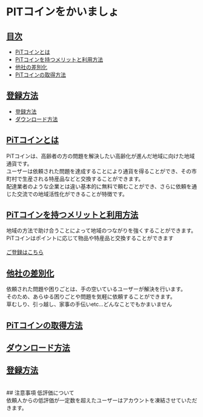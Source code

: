 # PITコインをかいましょ
## <a href="#index">目次</a>
* [PiTコインとは](#anchor1)
* [PiTコインを持つメリットと利用方法](#anchor2)
* [他社の差別化](#anchor3)
* [PiTコインの取得方法](#anchor4)
<a id="anchor6"></a>
## <a href="#anchor2">登録方法</a>
* [登録方法](#anchor5)
* [ダウンロード方法](#anchor6)


<a id="#anchor1"></a>
## <a href="#anchor1">PiTコインとは</a> 
PiTコインは、高齢者の方の問題を解決したい高齢化が進んだ地域に向けた地域通貨です。<br>
ユーザーは依頼された問題を達成することにより通貨を得ることができ、その市町村で生産される特産品などと交換することができます。<br>
配達業者のような企業とは違い基本的に無料で頼むことができ、さらに依頼を通じた交流での地域活性化ができることが特徴です。

<a id="anchor2"></a>
## <a href="#anchor1">PiTコインを持つメリットと利用方法</a>  
地域の方法で助け合うことによって地域のつながりを強くすることができます。<br>
PiTコインはポイントに応じて物品や特産品と交換することができます<br>
<br>
[ご登録はこちら]()
<a id="anchor3"></a>
## <a href="#anchor2">他社の差別化</a>
依頼された問題や困りごとは、手の空いているユーザーが解決を行います。<br>
そのため、あらゆる困りごとや問題を気軽に依頼することができます。<br>
草むしり、引っ越し、家事の手伝いetc...どんなことでもかまいません<br>

<a id="anchor4"></a>
## <a href="#anchor2">PiTコインの取得方法</a>


<a id="anchor5"></a>
## <a href="#anchor2">ダウンロード方法</a>

<a id="anchor6"></a>
## <a href="#anchor2">登録方法</a>
<br>
## 注意事項
低評価について<br>
依頼人からの低評価が一定数を超えたユーザーはアカウントを凍結させていただきます。<br>
